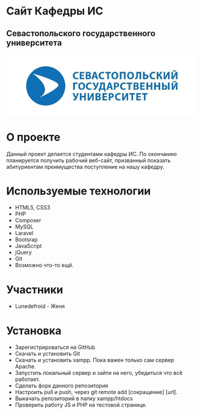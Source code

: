 # Сайт Кафедры ИС
## Севастопольского государственного университета
![sevsu](logo.jpg)
# О проекте
Данный проект делается студентами кафедры ИС. По окончанию планируется получить рабочий веб-сайт, призванный показать абитуриентам преимущества поступление на нашу кафедру.

# Используемые технологии
- HTML5, CSS3
- PHP
- Composer
- MySQL
- Laravel
- Bootsrap
- JavaScript
- jQuery
- Git
- Возможно что-то ещё.

# Участники
- Lunedefroid - Женя

# Установка
- Зарегистрироваться на GitHub
- Скачать и установить Git
- Скачать и установить xampp. Пока важен только сам сервер Apache.
- Запустить локальный сервер и зайти на него, убедиться что всё работает.
- Сделать форк данного репозитория
- Настроить pull и push, через git remote add [сокращение] [url].
- Выкачать репозиторий в папку xampp/htdocs
- Проверить работу JS и PHP на тестовой странице.
